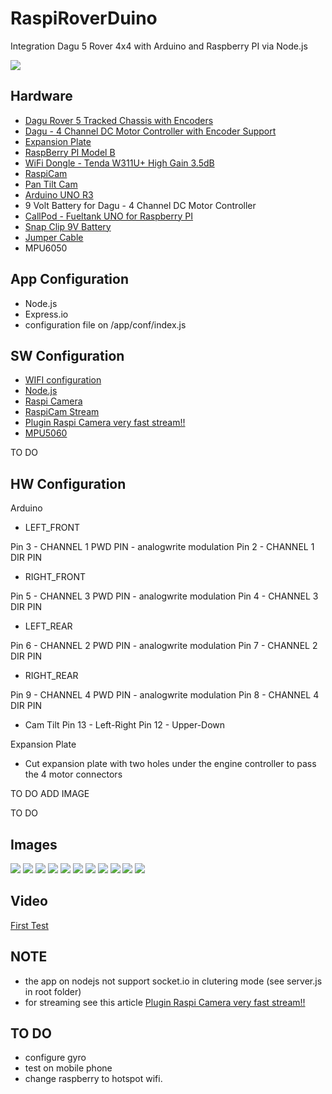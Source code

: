 RaspiRoverDuino
============
Integration Dagu 5 Rover 4x4 with Arduino and Raspberry PI via Node.js

<img src="https://www.codeship.io/projects/c98e3610-59a2-0131-2375-221ce794439b/status"/>

Hardware
--------------

- <a href="http://www.pololu.com/product/1551">Dagu Rover 5 Tracked Chassis with Encoders</a> 
- <a href="http://robosavvy.com/store/product_info.php/products_id/1573">Dagu - 4 Channel DC Motor Controller with Encoder Support</a>
- <a href="http://www.pololu.com/product/1547">Expansion Plate</a>
- <a href="http://www.element14.com/community/community/raspberry-pi">RaspBerry PI Model B</a>
- <a href="https://www.modmypi.com/w311u-high-gain-long-range-wifi-dongle">WiFi Dongle - Tenda W311U+ High Gain 3.5dB</a> 
- <a href="http://www.ebay.it/itm/Neu-Camera-Module-Board-5MP-Webcam-Video-1080p-720p-fur-Raspberry-Pi-/380746393772?pt=DE_Computer_Sonstige&hash=item58a640e8ac">RaspiCam</a>
- <a href="http://www.4tronix.co.uk/arduino/Pan-Tilt-Micro.php">Pan Tilt Cam</a>
- <a href="http://store.arduino.cc/index.php?main_page=product_info&cPath=11_12&products_id=195">Arduino UNO R3</a>
- 9 Volt Battery for Dagu - 4 Channel DC Motor Controller
- <a href="http://callpod.com/products/fueltank">CallPod - Fueltank UNO for Raspberry PI</a>
- <a href="http://www.ebay.it/itm/130995862894?ssPageName=STRK:MEWNX:IT&_trksid=p3984.m1497.l2649">Snap Clip 9V Battery</a>
- <a href="http://www.ebay.it/itm/Arduino-Breadboard-Jumper-Cable-Wires-65-Cable-Pack-/140922066946">Jumper Cable</a>
- MPU6050

App Configuration
--------------
- Node.js
- Express.io
- configuration file on /app/conf/index.js

SW Configuration
--------------
- <a href="https://www.modmypi.com/blog/how-to-set-up-the-ralink-rt5370-wifi-dongle-on-raspian">WIFI configuration</a>
- <a href="http://daringfireball.net/projects/markdown/basics">Node.js</a>
- <a href="http://www.raspberrypi.org/camera">Raspi Camera</a>
- <a href="http://www.miguelmota.com/blog/raspberry-pi-camera-board-video-streaming/">RaspiCam Stream</a>
- <a href="https://github.com/jacksonliam/mjpg-streamer">Plugin Raspi Camera very fast stream!!</a>
- <a href="http://blog.bitify.co.uk/2013/11/interfacing-raspberry-pi-and-mpu-6050.html">MPU5060</a>

TO DO

HW Configuration
--------------

Arduino

- LEFT_FRONT

Pin 3 - CHANNEL 1 PWD PIN - analogwrite modulation
Pin 2 - CHANNEL 1 DIR PIN

- RIGHT_FRONT

Pin 5 - CHANNEL 3 PWD PIN - analogwrite modulation
Pin 4 - CHANNEL 3 DIR PIN

- LEFT_REAR

Pin 6 - CHANNEL 2 PWD PIN - analogwrite modulation
Pin 7 - CHANNEL 2 DIR PIN

- RIGHT_REAR

Pin 9 - CHANNEL 4 PWD PIN - analogwrite modulation
Pin 8 - CHANNEL 4 DIR PIN

- Cam Tilt
Pin 13 - Left-Right
Pin 12 - Upper-Down



Expansion Plate
- Cut expansion plate with two holes under the engine controller to pass the 4 motor connectors

TO DO ADD IMAGE

TO DO

Images
--------------

<img src="https://raw.github.com/marcoberri/mbraspiroverduino/master/image/interface_2.jpg"/>

<img src="https://raw.github.com/marcoberri/mbraspiroverduino/master/image/IMAG2273.jpg"/>

<img src="https://raw.github.com/marcoberri/mbraspiroverduino/master/image/IMAG2274.jpg"/>

<img src="https://raw.github.com/marcoberri/mbraspiroverduino/master/image/IMAG2275.jpg"/>

<img src="https://raw.github.com/marcoberri/mbraspiroverduino/master/image/IMAG2276.jpg"/>

<img src="https://raw.github.com/marcoberri/mbraspiroverduino/master/image/IMAG2277.jpg"/>

<img src="https://raw.github.com/marcoberri/mbraspiroverduino/master/image/IMAG2278.jpg"/>

<img src="https://raw.github.com/marcoberri/mbraspiroverduino/master/image/IMAG2279.jpg"/>

<img src="https://raw.github.com/marcoberri/mbraspiroverduino/master/image/IMAG2280.jpg"/>

<img src="https://raw.github.com/marcoberri/mbraspiroverduino/master/image/IMAG2281.jpg"/>

<img src="https://raw.github.com/marcoberri/mbraspiroverduino/master/image/IMAG2282.jpg"/>

Video
--------------

<a href="https://www.youtube.com/watch?v=3kZttU3sqc0">First Test</a>

NOTE
--------------
- the app on nodejs not support socket.io in clutering mode (see server.js in root folder)
- for streaming see this article <a href="https://github.com/jacksonliam/mjpg-streamer">Plugin Raspi Camera very fast stream!!</a>

TO DO
--------------
- configure gyro
- test on mobile phone
- change raspberry to hotspot wifi.

